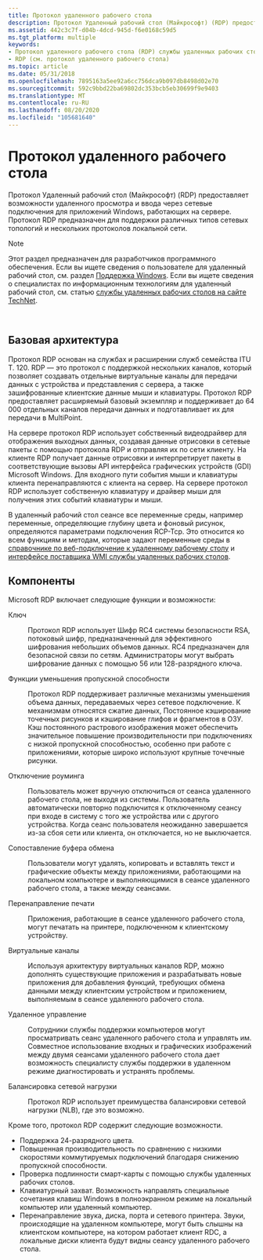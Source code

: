 ```yaml
---
title: Протокол удаленного рабочего стола
description: Протокол Удаленный рабочий стол (Майкрософт) (RDP) предоставляет возможности удаленного просмотра и ввода через сетевые подключения для приложений Windows, работающих на сервере.
ms.assetid: 442c3c7f-d04b-4dcd-945d-f6e0168c59d5
ms.tgt_platform: multiple
keywords:
- Протокол удаленного рабочего стола (RDP) службы удаленных рабочих столов
- RDP (см. протокол удаленного рабочего стола)
ms.topic: article
ms.date: 05/31/2018
ms.openlocfilehash: 7895163a5ee92a6cc756dca9b097db8498d02e70
ms.sourcegitcommit: 592c9bbd22ba69802dc353bcb5eb30699f9e9403
ms.translationtype: MT
ms.contentlocale: ru-RU
ms.lasthandoff: 08/20/2020
ms.locfileid: "105681640"
---
```

# <a name="remote-desktop-protocol"></a>Протокол удаленного рабочего стола

Протокол Удаленный рабочий стол (Майкрософт) (RDP) предоставляет возможности удаленного просмотра и ввода через сетевые подключения для приложений Windows, работающих на сервере. Протокол RDP предназначен для поддержки различных типов сетевых топологий и нескольких протоколов локальной сети.

> [!Note]  
> Этот раздел предназначен для разработчиков программного обеспечения. Если вы ищете сведения о пользователе для удаленный рабочий стол, см. раздел [Поддержка Windows](https://windows.microsoft.com/windows/support#1TC=windows-8). Если вы ищете сведения о специалистах по информационным технологиям для удаленный рабочий стол, см. статью [службы удаленных рабочих столов на сайте TechNet](/windows/deployment/deploy-whats-new).

 

## <a name="basic-architecture"></a>Базовая архитектура

Протокол RDP основан на службах и расширении служб семейства ITU T. 120. RDP — это протокол с поддержкой нескольких каналов, который позволяет создавать отдельные виртуальные каналы для передачи данных с устройства и представления с сервера, а также зашифрованные клиентские данные мыши и клавиатуры. Протокол RDP предоставляет расширяемый базовый экземпляр и поддерживает до 64 000 отдельных каналов передачи данных и подготавливает их для передачи в MultiPoint.

На сервере протокол RDP использует собственный видеодрайвер для отображения выходных данных, создавая данные отрисовки в сетевые пакеты с помощью протокола RDP и отправляя их по сети клиенту. На клиенте RDP получает данные отрисовки и интерпретирует пакеты в соответствующие вызовы API интерфейса графических устройств (GDI) Microsoft Windows. Для входного пути события мыши и клавиатуры клиента перенаправляются с клиента на сервер. На сервере протокол RDP использует собственную клавиатуру и драйвер мыши для получения этих событий клавиатуры и мыши.

В удаленный рабочий стол сеансе все переменные среды, например переменные, определяющие глубину цвета и фоновый рисунок, определяются параметрами подключения RCP-Tcp. Это относится ко всем функциям и методам, которые задают переменные среды в [справочнике по веб-подключение к удаленному рабочему столу](remote-desktop-web-connection-reference.md) и [интерфейсе поставщика WMI службы удаленных рабочих столов](terminal-services-wmi-provider-reference.md).

## <a name="features"></a>Компоненты

Microsoft RDP включает следующие функции и возможности:

<dl> <dt>

<span id="Encryption"></span><span id="encryption"></span><span id="ENCRYPTION"></span>Ключ
</dt> <dd>

Протокол RDP использует Шифр RC4 системы безопасности RSA, потоковый шифр, предназначенный для эффективного шифрования небольших объемов данных. RC4 предназначен для безопасной связи по сетям. Администраторы могут выбрать шифрование данных с помощью 56 или 128-разрядного ключа.

</dd> <dt>

<span id="Bandwidth_reduction_features"></span><span id="bandwidth_reduction_features"></span><span id="BANDWIDTH_REDUCTION_FEATURES"></span>Функции уменьшения пропускной способности
</dt> <dd>

Протокол RDP поддерживает различные механизмы уменьшения объема данных, передаваемых через сетевое подключение. К механизмам относятся сжатие данных, Постоянное кэширование точечных рисунков и кэширование глифов и фрагментов в ОЗУ. Кэш постоянного растрового изображения может обеспечить значительное повышение производительности при подключениях с низкой пропускной способностью, особенно при работе с приложениями, которые широко используют крупные точечные рисунки.

</dd> <dt>

<span id="Roaming_disconnect"></span><span id="roaming_disconnect"></span><span id="ROAMING_DISCONNECT"></span>Отключение роуминга
</dt> <dd>

Пользователь может вручную отключиться от сеанса удаленного рабочего стола, не выходя из системы. Пользователь автоматически повторно подключится к отключенному сеансу при входе в систему с того же устройства или с другого устройства. Когда сеанс пользователя неожиданно завершается из-за сбоя сети или клиента, он отключается, но не выключается.

</dd> <dt>

<span id="Clipboard_mapping"></span><span id="clipboard_mapping"></span><span id="CLIPBOARD_MAPPING"></span>Сопоставление буфера обмена
</dt> <dd>

Пользователи могут удалять, копировать и вставлять текст и графические объекты между приложениями, работающими на локальном компьютере и выполняющимися в сеансе удаленного рабочего стола, а также между сеансами.

</dd> <dt>

<span id="Print_redirection"></span><span id="print_redirection"></span><span id="PRINT_REDIRECTION"></span>Перенаправление печати
</dt> <dd>

Приложения, работающие в сеансе удаленного рабочего стола, могут печатать на принтере, подключенном к клиентскому устройству.

</dd> <dt>

<span id="Virtual_channels"></span><span id="virtual_channels"></span><span id="VIRTUAL_CHANNELS"></span>Виртуальные каналы
</dt> <dd>

Используя архитектуру виртуальных каналов RDP, можно дополнять существующие приложения и разрабатывать новые приложения для добавления функций, требующих обмена данными между клиентским устройством и приложением, выполняемым в сеансе удаленного рабочего стола.

</dd> <dt>

<span id="Remote_control"></span><span id="remote_control"></span><span id="REMOTE_CONTROL"></span>Удаленное управление
</dt> <dd>

Сотрудники службы поддержки компьютеров могут просматривать сеанс удаленного рабочего стола и управлять им. Совместное использование входных и графических изображений между двумя сеансами удаленного рабочего стола дает возможность специалисту службы поддержки в удаленном режиме диагностировать и устранять проблемы.

</dd> <dt>

<span id="Network_load_balancing"></span><span id="network_load_balancing"></span><span id="NETWORK_LOAD_BALANCING"></span>Балансировка сетевой нагрузки
</dt> <dd>

Протокол RDP использует преимущества балансировки сетевой нагрузки (NLB), где это возможно.

</dd> </dl>

Кроме того, протокол RDP содержит следующие возможности.

-   Поддержка 24-разрядного цвета.
-   Повышенная производительность по сравнению с низкими скоростями коммутируемых подключений благодаря снижению пропускной способности.
-   Проверка подлинности смарт-карты с помощью службы удаленных рабочих столов.
-   Клавиатурный захват. Возможность направлять специальные сочетания клавиш Windows в полноэкранном режиме на локальный компьютер или удаленный компьютер.
-   Перенаправление звука, диска, порта и сетевого принтера. Звуки, происходящие на удаленном компьютере, могут быть слышны на клиентском компьютере, на котором работает клиент RDC, а локальные диски клиента будут видны сеансу удаленного рабочего стола.

 

 